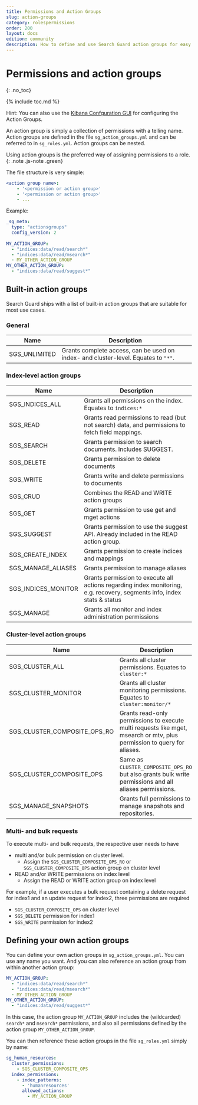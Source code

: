 ```yaml
---
title: Permissions and Action Groups
slug: action-groups
category: rolespermissions
order: 200
layout: docs
edition: community
description: How to define and use Search Guard action groups for easy configuration of index-level permissions
---
```


<!---
Copyright 2019 floragunn GmbH
-->
# Permissions and action groups
{: .no_toc}

{% include toc.md %}

Hint: You can also use the [Kibana Confguration GUI](../_docs_configuration_changes/configuration_config_gui.md) for configuring the Action Groups.

An action group is simply a collection of permissions with a telling name. Action groups are defined in the file `sg_action_groups.yml` and can be referred to in `sg_roles.yml`. Action groups can be nested. 

Using action groups is the preferred way of assigning permissions to a role.
{: .note .js-note .green}

The file structure is very simple:

```yaml
<action group name>:
    - '<permission or action group>'
    - '<permission or action group>'
    - ...
```

Example:

```yaml
_sg_meta:
  type: "actionsgroups"
  config_version: 2
  
MY_ACTION_GROUP:
  - "indices:data/read/search*"
  - "indices:data/read/msearch*"
  - MY_OTHER_ACTION_GROUP
MY_OTHER_ACTION_GROUP:
  - "indices:data/read/suggest*"
```

## Built-in action groups

Search Guard ships with a list of built-in action groups that are suitable for most use cases. 

### General

| Name | Description |
|---|---|
| SGS_UNLIMITED | Grants complete access, can be used on index- and cluster-level. Equates to `"*"`.|

### Index-level action groups

| Name | Description |
|---|---|
| SGS_INDICES_ALL | Grants all permissions on the index. Equates to `indices:*`| 
| SGS_READ | Grants read permissions to read (but not search) data, and permissions to fetch field mappings. | 
| SGS_SEARCH | Grants permission to search documents. Includes SUGGEST. |
| SGS_DELETE | Grants permission to delete documents |
| SGS_WRITE | Grants write and delete permissions to documents |
| SGS_CRUD | Combines the READ and WRITE action groups |
| SGS_GET | Grants permission to use get and mget actions |
| SGS_SUGGEST | Grants permission to use the suggest API. Already included in the READ action group. |
| SGS_CREATE_INDEX | Grants permission to create indices and mappings| 
| SGS_MANAGE_ALIASES | Grants permission to manage aliases | 
| SGS_INDICES_MONITOR | Grants permission to execute all actions regarding index monitoring, e.g. recovery, segments info, index stats & status |
| SGS_MANAGE | Grants all monitor and index administration permissions | 

### Cluster-level action groups

| Name | Description |
|---|---|
| SGS_CLUSTER_ALL | Grants all cluster permissions. Equates to `cluster:*`|
| SGS_CLUSTER_MONITOR | Grants all cluster monitoring permissions. Equates to `cluster:monitor/*`|
| SGS_CLUSTER\_COMPOSITE\_OPS\_RO | Grants read-only permissions to execute multi requests like mget, msearch or mtv, plus permission to query for aliases. |
| SGS_CLUSTER\_COMPOSITE\_OPS | Same as `CLUSTER_COMPOSITE_OPS_RO`, but also grants bulk write permissions and all aliases permissions. |
| SGS_MANAGE_SNAPSHOTS | Grants full permissions to manage snapshots and repositories. |

### Multi- and bulk requests

To execute multi- and bulk requests, the respective user needs to have

* multi and/or bulk permission on cluster level.
  * Assign the `SGS_CLUSTER_COMPOSITE_OPS_RO` or `SGS_CLUSTER_COMPOSITE_OPS` action group on cluster level
* READ and/or WRITE permissions on index level
  * Assign the READ or WRITE action group on index level 

For example, if a user executes a bulk request containing a delete request for index1 and an update request for index2, three permissions are required

* `SGS_CLUSTER_COMPOSITE_OPS` on cluster level
* `SGS_DELETE` permission for index1
* `SGS_WRITE` permission for index2

## Defining your own action groups

You can define your own action groups in `sg_action_groups.yml`. You can use any name you want. And you can also reference an action group from within another action group:

```yaml
MY_ACTION_GROUP:
  - "indices:data/read/search*"
  - "indices:data/read/msearch*"
  - MY_OTHER_ACTION_GROUP
MY_OTHER_ACTION_GROUP:
  - "indices:data/read/suggest*"
```

In this case, the action group `MY_ACTION_GROUP` includes the (wildcarded) `search*` and `msearch*` permissions, and also all permissions defined by the action group `MY_OTHER_ACTION_GROUP`.

You can then reference these action groups in the file `sg_roles.yml` simply by name:

```yaml
sg_human_resources:
  cluster_permissions:
    - SGS_CLUSTER_COMPOSITE_OPS
  index_permissions:
    - index_patterns:
      - 'humanresources'
      allowed_actions:
        - MY_ACTION_GROUP
```        